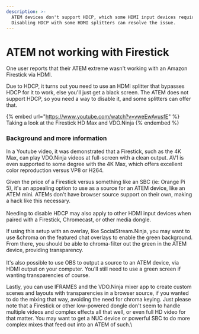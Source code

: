 ```yaml
---
description: >-
  ATEM devices don't support HDCP, which some HDMI input devices require.
  Disabling HDCP with some HDMI splitters can resolve the issue.
---
```


# ATEM not working with Firestick

One user reports that their ATEM extreme wasn't working with an Amazon Firestick via HDMI.

Due to HDCP, it turns out you need to use an HDMI splitter that bypasses HDCP for it to work, else you'll just get a black screen. The ATEM does not support HDCP, so you need a way to disable it, and some splitters can offer that.



{% embed url="https://www.youtube.com/watch?v=vweEwAvusfE" %}
Taking a look at the Firestick HD Max and VDO.Ninja
{% endembed %}



### Background and more information

In a Youtube video, it was demonstrated that a Firestick, such as the 4K Max, can play VDO.Ninja videos at full-screen with a clean output.  AV1 is even supported to some degree with the 4K Max, which offers excellent color reproduction versus VP8 or H264.

Given the price of a Firestick versus something like an SBC (ie: Orange Pi 5), it's an appealing option to use as a source for an ATEM device, like an ATEM mini.  ATEMs don't have browser source support on their own, making a hack like this necessary.\
\
Needing to disable HDCP may also apply to other HDMI input devices when paired with a Firestick, Chromecast, or other media dongle.&#x20;

If using this setup with an overlay, like SocialStream.Ninja, you may want to use \&chroma on the featured chat overlays to enable the green background. From there, you should be able to chroma-filter out the green in the ATEM device, providing transparency.\
\
It's also possible to use OBS to output a source to an ATEM device, via HDMI output on your computer. You'll still need to use a green screen if wanting transparencies of course.

Lastly, you can use IFRAMES and the VDO.Ninja mixer app to create custom scenes and layouts with transparencies in a browser source, if you wanted to do the mixing that way, avoiding the need for chroma keying. Just please note that a Firestick or other low-powered dongle don't seem to handle multiple videos and complex effects all that well, or even full HD video for that matter. You may want to get a NUC device or powerful SBC to do more complex mixes that feed out into an ATEM of such.\
